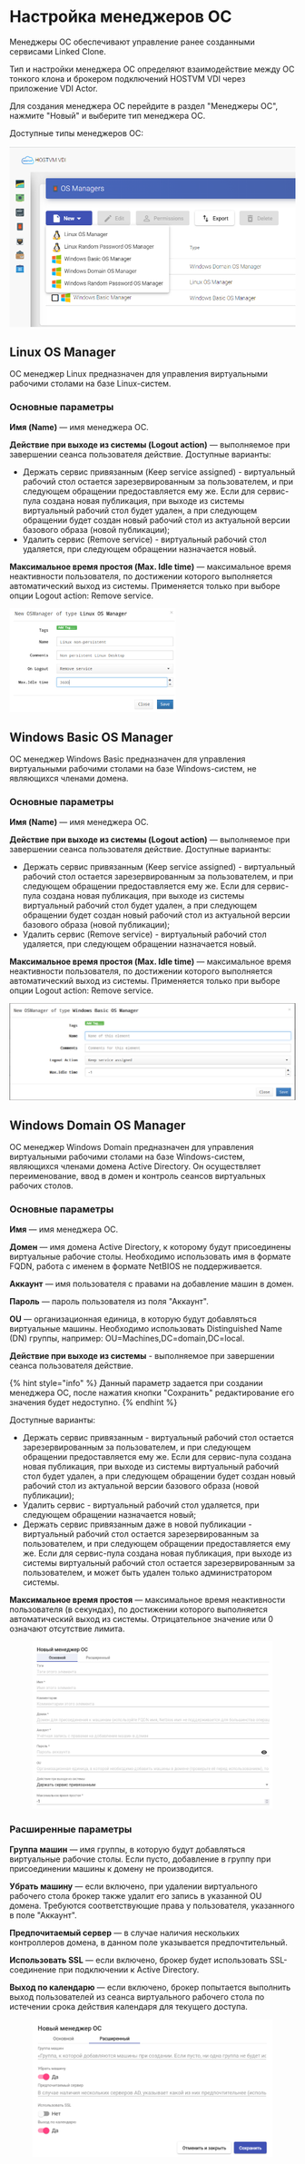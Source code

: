 # Настройка менеджеров ОС

Менеджеры ОС обеспечивают управление ранее созданными сервисами Linked Clone.

Тип и настройки менеджера ОС определяют взаимодействие между ОС тонкого клона и брокером подключений HOSTVM VDI через приложение VDI Actor.

Для создания менеджера ОС перейдите в раздел "Менеджеры ОС", нажмите "Новый" и выберите тип менеджера ОС.

Доступные типы менеджеров ОС:

![](../../.gitbook/assets/vdi_ag22.png)

## Linux OS Manager

ОС менеджер Linux предназначен для управления виртуальными рабочими столами на базе Linux-систем.

### Основные параметры <a href="#linux-main" id="linux-main"></a>

**Имя (Name)** — имя менеджера ОС.

**Действие при выходе из системы (Logout action)** — выполняемое при завершении сеанса пользователя действие. Доступные варианты:

* Держать сервис привязанным (Keep service assigned) - виртуальный рабочий стол остается зарезервированным за пользователем, и при следующем обращении предоставляется ему же. Если для сервис-пула создана новая публикация, при выходе из системы виртуальный рабочий стол будет удален, а при следующем обращении будет создан новый рабочий стол из актуальной версии базового образа (новой публикации);
* Удалить сервис (Remove service) - виртуальный рабочий стол удаляется, при следующем обращении назначается новый.

**Максимальное время простоя (Max. Idle time)** — максимальное время неактивности пользователя, по достижении которого выполняется автоматический выход из системы. Применяется только при выборе опции Logout action: Remove service.



![](../../.gitbook/assets/uds-23.png)

## Windows Basic OS Manager

ОС менеджер Windows Basic предназначен для управления виртуальными рабочими столами на базе Windows-систем, не являющихся членами домена.

### Основные параметры <a href="#win-basic-main" id="win-basic-main"></a>

**Имя (Name)** — имя менеджера ОС.

**Действие при выходе из системы (Logout action)** — выполняемое при завершении сеанса пользователя действие. Доступные варианты:

* Держать сервис привязанным (Keep service assigned) - виртуальный рабочий стол остается зарезервированным за пользователем, и при следующем обращении предоставляется ему же. Если для сервис-пула создана новая публикация, при выходе из системы виртуальный рабочий стол будет удален, а при следующем обращении будет создан новый рабочий стол из актуальной версии базового образа (новой публикации);
* Удалить сервис (Remove service) - виртуальный рабочий стол удаляется, при следующем обращении назначается новый.

**Максимальное время простоя (Max. Idle time)** — максимальное время неактивности пользователя, по достижении которого выполняется автоматический выход из системы. Применяется только при выборе опции Logout action: Remove service.

![](../../.gitbook/assets/uds-24.png)

## Windows Domain OS Manager

ОС менеджер Windows Domain предназначен для управления виртуальными рабочими столами на базе Windows-систем, являющихся членами домена Active Directory. Он осуществляет переименование, ввод в домен и контроль сеансов виртуальных рабочих столов.

### Основные параметры <a href="#main" id="main"></a>

**Имя** — имя менеджера ОС.

**Домен** — имя домена Active Directory, к которому будут присоединены виртуальные рабочие столы. Необходимо использовать имя в формате FQDN, работа с именем в формате NetBIOS не поддерживается.

**Аккаунт** — имя пользователя с правами на добавление машин в домен.

**Пароль** — пароль пользователя из поля "Аккаунт".

**OU** — организационная единица, в которую будут добавляться виртуальные машины. Необходимо использовать Distinguished Name (DN) группы, например: OU=Machines,DC=domain,DC=local.

**Действие при выходе из системы** - выполняемое при завершении сеанса пользователя действие.&#x20;

{% hint style="info" %}
Данный параметр задается при создании менеджера ОС, после нажатия кнопки "Сохранить" редактирование его значения будет недоступно.
{% endhint %}

Доступные варианты:

* Держать сервис привязанным - виртуальный рабочий стол остается зарезервированным за пользователем, и при следующем обращении предоставляется ему же. Если для сервис-пула создана новая публикация, при выходе из системы виртуальный рабочий стол будет удален, а при следующем обращении будет создан новый рабочий стол из актуальной версии базового образа (новой публикации);
* Удалить сервис - виртуальный рабочий стол удаляется, при следующем обращении назначается новый;
* Держать сервис привязанным даже в новой публикации - виртуальный рабочий стол остается зарезервированным за пользователем, и при следующем обращении предоставляется ему же. Если для сервис-пула создана новая публикация, при выходе из системы виртуальный рабочий стол остается зарезервированным за пользователем, и может быть удален только администратором системы.

**Максимальное время простоя** — максимальное время неактивности пользователя (в секундах), по достижении которого выполняется автоматический выход из системы. Отрицательное значение или 0 означают отсутствие лимита.

<figure><img src="../../.gitbook/assets/osm-win-dom-main.png" alt=""><figcaption></figcaption></figure>

### Расширенные параметры <a href="#advanced" id="advanced"></a>

**Группа машин** — имя группы, в которую будут добавляться виртуальные рабочие столы. Если пусто, добавление в группу при присоединении машины к домену не производится.

**Убрать машину** — если включено, при удалении виртуального рабочего стола брокер также удалит его запись в указанной OU домена. Требуются соответствующие права у пользователя, указанного в поле "Аккаунт".

**Предпочитаемый сервер** — в случае наличия нескольких контроллеров домена, в данном поле указывается предпочтительный.

**Использовать SSL** — если включено, брокер будет использовать SSL-соединение при подключении к Active Directory.

**Выход по календарю** — если включено, брокер попытается выполнить выход пользователей из сеанса виртуального рабочего стола по истечении срока действия календаря для текущего доступа.

<figure><img src="../../.gitbook/assets/osm-win-dom-advanced.png" alt=""><figcaption></figcaption></figure>
